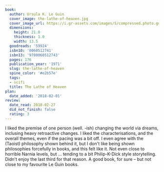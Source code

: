 ```yaml
---
book:
  author: Ursula K. Le Guin
  cover_image: the-lathe-of-heaven.jpg
  cover_image_url: https://i.gr-assets.com/images/S/compressed.photo.goodreads.com/books/1433084322l/59924._SX98_.jpg
  dimensions:
    height: 21.0
    thickness: 1.0
    width: 13.5
  goodreads: '59924'
  isbn10: '0060512741'
  isbn13: '9780060512743'
  pages: 176
  publication_year: '1971'
  slug: the-lathe-of-heaven
  spine_color: '#e2b57e'
  tags:
  - scifi
  title: The Lathe of Heaven
plan:
  date_added: '2018-02-01'
review:
  date_read: 2018-02-27
  did_not_finish: false
  rating: 3
---
```


I liked the premise of one person (well. -ish) changing the world via dreams, inclusing heavy retroactive changes. I liked the characterisations, and the overall themes, even if the pacing was a bit off. I even agree with the (Taoist) philosophy shown behind it, but I don't like being shown philosophies forcefully in books, and this felt like it. Not even close to horrible Narnia levels, but … tending to a bit Philip-K-Dick style storytelling. Didn't enjoy the last third for that reason. A good book, for sure – but not close to my favourite Le Guin books.
